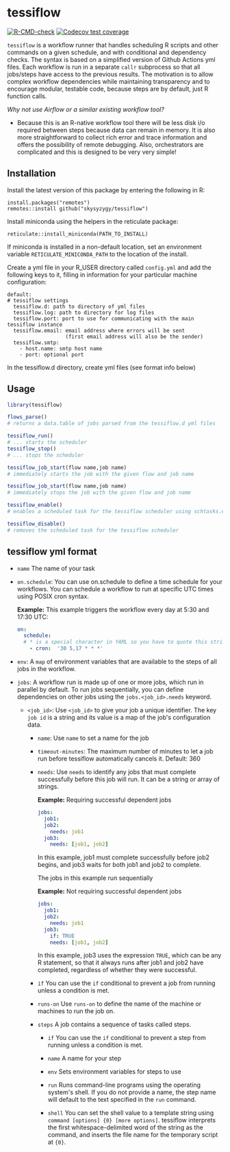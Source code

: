 # tessiflow

<!-- badges: start -->

[![R-CMD-check](https://github.com/skysyzygy/tessiflow/workflows/R-CMD-check/badge.svg)](https://github.com/skysyzygy/tessiflow/actions)
[![Codecov test
coverage](https://codecov.io/gh/skysyzygy/tessiflow/branch/master/graph/badge.svg?token=KDSM648X28)](https://codecov.io/gh/skysyzygy/tessiflow?branch=master)

<!-- badges: end -->

`tessiflow` is a workflow runner that handles scheduling R scripts and other
commands on a given schedule, and with conditional and dependency
checks. The syntax is based on a simplified version of Github Actions
yml files. Each workflow is run in a separate `callr` subprocess so that all 
jobs/steps have access to the previous results. The motivation is to allow 
complex workflow dependencies while maintaining transparency and to encourage 
modular, testable code, because steps are by default, just R function calls.

*Why not use Airflow or a similar existing workflow tool?*

- Because this is an R-native workflow tool there will be less disk i/o required between steps 
because data can remain in memory. It is also more straightforward to collect rich error and trace 
information and offers the possibility of remote debugging. Also, orchestrators are complicated 
and this is designed to be very very simple!

## Installation

Install the latest version of this package by entering the following in
R:

    install.packages("remotes")
    remotes::install github("skysyzygy/tessiflow")
    
Install miniconda using the helpers in the reticulate package:

    reticulate::install_miniconda(PATH_TO_INSTALL)

If miniconda is installed in a non-default location, set an environment variable `RETICULATE_MINICONDA_PATH`
to the location of the install. 

Create a yml file in your R_USER directory called `config.yml` and add
the following keys to it, filling in information for your particular
machine configuration:

    default:
    # tessiflow settings
      tessiflow.d: path to directory of yml files
      tessiflow.log: path to directory for log files
      tessiflow.port: port to use for communicating with the main tessiflow instance
      tessiflow.email: email address where errors will be sent 
                       (first email address will also be the sender)
      tessiflow.smtp: 
        - host.name: smtp host name
        - port: optional port

In the tessiflow.d directory, create yml files (see format info below)

## Usage

``` r
library(tessiflow)

flows_parse() 
# returns a data.table of jobs parsed from the tessiflow.d yml files

tessiflow_run()
# ... starts the scheduler
tessiflow_stop()
# ... stops the scheduler

tessiflow_job_start(flow name,job name)
# immediately starts the job with the given flow and job name 

tessiflow_job_start(flow name,job name)
# immediately stops the job with the given flow and job name 

tessiflow_enable()
# enables a scheduled task for the tessiflow scheduler using schtasks.exe on Windows or cron on *nix/Mac

tessiflow_disable()
# removes the scheduled task for the tessiflow scheduler

```

## tessiflow yml format

-   `name` The name of your task

-   `on.schedule`: You can use on.schedule to define a time schedule for
    your workflows. You can schedule a workflow to run at specific UTC
    times using POSIX cron syntax.

    **Example:** This example triggers the workflow every day at 5:30
    and 17:30 UTC:

    ``` yml
    on:
      schedule:
      # * is a special character in YAML so you have to quote this string
        - cron:  '30 5,17 * * *'
    ```

-   `env`: A `map` of environment variables that are available to the
    steps of all jobs in the workflow.

-   `jobs`: A workflow run is made up of one or more jobs, which run in
    parallel by default. To run jobs sequentially, you can define
    dependencies on other jobs using the `jobs.<job_id>.needs` keyword.

    -   `<job_id>`: Use `<job_id>` to give your job a unique identifier.
        The key `job id` is a string and its value is a map of the job's
        configuration data.

        -   `name`: Use `name` to set a name for the job
        
        -   `timeout-minutes`: The maximum number of minutes to let a job run before tessiflow automatically cancels it. Default: 360

        -   `needs`: Use `needs` to identify any jobs that must complete
            successfully before this job will run. It can be a string or
            array of strings.

            **Example:** Requiring successful dependent jobs

            ``` yml
            jobs: 
              job1: 
              job2: 
                needs: job1 
              job3: 
                needs: [job1, job2] 
            ```

            In this example, job1 must complete successfully before job2
            begins, and job3 waits for both job1 and job2 to complete.

            The jobs in this example run sequentially

            **Example:** Not requiring successful dependent jobs

            ``` yml
            jobs: 
              job1: 
              job2: 
                needs: job1 
              job3: 
                if: TRUE
                needs: [job1, job2] 
            ```

            In this example, job3 uses the expression `TRUE`, which can
            be any R statement, so that it always runs after job1 and
            job2 have completed, regardless of whether they were
            successful.

        -   `if` You can use the `if` conditional to prevent a job from
            running unless a condition is met.

        -   `runs-on` Use `runs-on` to define the name of the machine or
            machines to run the job on.

        -   `steps` A job contains a sequence of tasks called steps.

            -   `if` You can use the `if` conditional to prevent a step
                from running unless a condition is met.

            -   `name` A name for your step

            -   `env` Sets environment variables for steps to use

            -   `run` Runs command-line programs using the operating
                system's shell. If you do not provide a name, the step
                name will default to the text specified in the `run`
                command.

            -   `shell` You can set the shell value to a template string
                using `command [options] {0} [more options]`. tessiflow
                interprets the first whitespace-delimited word of the
                string as the command, and inserts the file name for the
                temporary script at `{0}`.


